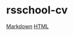 # rsschool-cv

[Markdown](https://Slav468.github.io/rsschool-cv/cv)
[HTML](https://Slav468.github.io/rsschool-cv)
